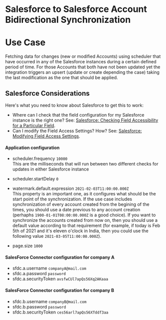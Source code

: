 
# Salesforce to Salesforce Account Bidirectional Synchronization	

# Use Case
Fetching data for changes (new or modified Accounts) using scheduler that have occurred in any of the Salesforce instances
during a certain defined period of time. For those Accounts that both have not been updated yet the integration 
triggers an upsert (update or create depending the case) taking the last modification as the one that should be applied.

## Salesforce Considerations

Here's what you need to know about Salesforce to get this to work:

- Where can I check that the field configuration for my Salesforce instance is the right one? See: <a href="https://help.salesforce.com/HTViewHelpDoc?id=checking_field_accessibility_for_a_particular_field.htm&language=en_US">Salesforce: Checking Field Accessibility for a Particular Field</a>.
- Can I modify the Field Access Settings? How? See: <a href="https://help.salesforce.com/HTViewHelpDoc?id=modifying_field_access_settings.htm&language=en_US">Salesforce: Modifying Field Access Settings</a>.
 
#### Application configuration

+ scheduler.frequency `10000`  
This are the milliseconds that will run between two different checks for updates in either Salesforce instance

+ scheduler.startDelay `0`

+ watermark.default.expression `2021-02-03T11:00:00.000Z`  
This property is an important one, as it configures what should be the start point of the synchronization. If the use 
case includes synchronization of every account created from the begining of the times, you should use a date previous
to any account creation (perhaphs `1900-01-01T08:00:00.000Z` is a good choice). If you want to synchronize the accounts
created from now on, then you should use a default value according to that requirement (for example, if today is 
Feb 5th of 2021 and it's eleven o'clock in India, then you could use the following value `2021-03-05T11:00:00.000Z`).

+ page.size `1000`

#### SalesForce Connector configuration for company A

+ sfdc.a.username `companyA@mail.com`
+ sfdc.a.password `password`
+ sfdc.a.securityToken `avsfwCUl7apQs56Xq2AKaaa`

#### SalesForce Connector configuration for company B

+ sfdc.b.username `companyB@mail.com`
+ sfdc.b.password `password`
+ sfdc.b.securityToken `ces56arl7apQs56XTddf3aa`
